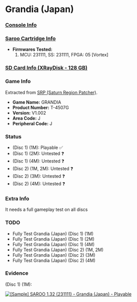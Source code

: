 # Grandia (Japan)

### [Console Info](../../../../../Info/Consoles/VA13/README.md)

### [Saroo Cartridge Info](../../../../../Info/Cartridges/RetroGameParadiseStore/1.32F/README.md)

- <b>Firmwares Tested:</b>
  1. MCU: 231111, SS: 231111, FPGA: 05 [Vortex]

### [SD Card Info (XRayDisk - 128 GB)](../../../../../Info/SdCards/XRayDisk/128GB/fat32/README.md)

### Game Info

Extracted from [SRP (Saturn Region Patcher)](https://segaxtreme.net/resources/saturn-region-patcher.81/download).

- <b>Game Name:</b> GRANDIA
- <b>Product Number:</b> T-4507G
- <b>Version:</b> V1.002
- <b>Area Code:</b> J
- <b>Peripheral Code:</b> J

### Status

- (Disc 1) (1M): Playable :white_check_mark:
- (Disc 1) (2M): Untested :question:
- (Disc 1) (4M): Untested :question:
- (Disc 2) (1M, 2M): Untested :question:
- (Disc 2) (3M): Untested :question:
- (Disc 2) (4M): Untested :question:

### Extra Info

It needs a full gameplay test on all discs

### TODO

- Fully Test Grandia (Japan) (Disc 1) (1M)
- Fully Test Grandia (Japan) (Disc 1) (2M)
- Fully Test Grandia (Japan) (Disc 1) (4M)
- Fully Test Grandia (Japan) (Disc 2) (1M, 2M)
- Fully Test Grandia (Japan) (Disc 2) (3M)
- Fully Test Grandia (Japan) (Disc 2) (4M)

### Evidence

(Disc 1) (1M):

[![[Sample] SAROO 1.32 (231111) - Grandia (Japan) - Playable](https://img.youtube.com/vi/HDYUJqpuatk/0.jpg)](https://www.youtube.com/watch?v=HDYUJqpuatk)
